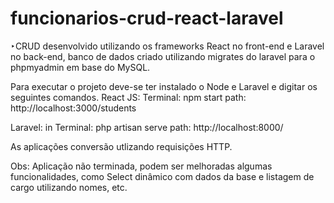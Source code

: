 ﻿# funcionarios-crud-react-laravel
‣CRUD desenvolvido utilizando os frameworks React no front-end e Laravel no back-end, banco de dados criado utilizando migrates do laravel para o phpmyadmin em base do MySQL.

Para executar o projeto deve-se ter instalado o Node e Laravel e digitar os seguintes comandos.
React JS:
Terminal: npm start
path: http://localhost:3000/students

Laravel: 
in Terminal: php artisan serve
path: http://localhost:8000/ 

As aplicações conversão utlizando requisições HTTP.

Obs: Aplicação não terminada, podem ser melhoradas algumas funcionalidades, como Select dinâmico com dados da base e listagem de cargo utilizando nomes, etc.
